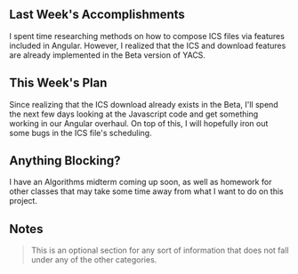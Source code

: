 ## Last Week's Accomplishments

I spent time researching methods on how to compose ICS files via features included in Angular.  However, I realized that the ICS and download features are already implemented in the Beta version of YACS.
## This Week's Plan

Since realizing that the ICS download already exists in the Beta, I'll spend the next few days looking at the Javascript code and get something working in our Angular overhaul.  On top of this, I will hopefully iron out some bugs in the ICS file's scheduling.
## Anything Blocking?

I have an Algorithms midterm coming up soon, as well as homework for other classes that may take some time away from what I want to do on this project.
## Notes

> This is an optional section for any sort of information that does not fall under any of the other categories.
